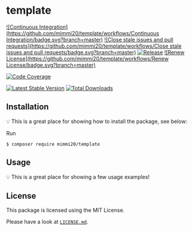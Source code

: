 # template

[![Continuous Integration](https://github.com/mimmi20/template/workflows/Continuous Integration/badge.svg?branch=master)](https://github.com/mimmi20/template/actions)
[![Close stale issues and pull requests](https://github.com/mimmi20/template/workflows/Close stale issues and pull requests/badge.svg?branch=master)](https://github.com/mimmi20/template/actions)
[![Release](https://github.com/mimmi20/template/workflows/Release/badge.svg?branch=master)](https://github.com/mimmi20/template/actions)
[![Renew License](https://github.com/mimmi20/template/workflows/Renew License/badge.svg?branch=master)](https://github.com/mimmi20/template/actions)

[![Code Coverage](https://codecov.io/gh/mimmi20/template/branch/master/graph/badge.svg)](https://codecov.io/gh/mimmi20/template)

[![Latest Stable Version](https://poser.pugx.org/mimmi20/template/v/stable)](https://packagist.org/packages/mimmi20/template)
[![Total Downloads](https://poser.pugx.org/mimmi20/template/downloads)](https://packagist.org/packages/mimmi20/template)

## Installation

:bulb: This is a great place for showing how to install the package, see below:

Run

```
$ composer require mimmi20/template
```

## Usage

:bulb: This is a great place for showing a few usage examples!

## License

This package is licensed using the MIT License.

Please have a look at [`LICENSE.md`](LICENSE.md).
